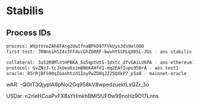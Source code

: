 # Stabilis

## Process IDs

```bash
process: WVptVreZAh8FAng2UwIfnaBPkD9TFVkUysJds9elOO8
first test: 7RNnoihSI4s3FF4vcGhZ6RRF-bwvhtSSPLqX05L-JOs - aos stabilis

collateral: 3u52R0MlntHPBKA_Su5qptUtS-3dxtc_dfvGAiLU6PA - aos ethereum1
protocol: GvZNzJ-tcJkUeo6x1mBN6KAHfd1-mq2EAfIupu95BrA - aos test1
oracle: R5rRjBFS90qIGaohtzd1IoyPwZD0qJZ25QXkP7_p5a0 - mainnet-oracle
```

wAR: -QOtT3QjypIA8pNoi2Gq958kV8wpedzuektLxQZr_3o

USDar: n2rIeHCoaPvFXBsYHmkhBMl5fJF0w99noHz9O17Lnns
